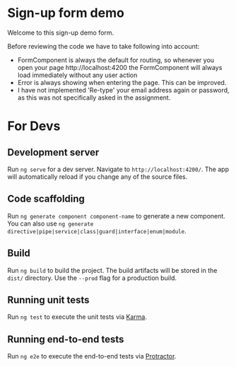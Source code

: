 # Sign-up form demo

Welcome to this sign-up demo form.

Before reviewing the code we have to take following into account:

- FormComponent is always the default for routing, so whenever you open your page http://localhost:4200 the FormComponent will always load immediately without any user action
- Error is always showing when entering the page. This can be improved.
- I have not implemented 'Re-type' your email address again or password, as this was not specifically asked in the assignment.

# For Devs
## Development server

Run `ng serve` for a dev server. Navigate to `http://localhost:4200/`. The app will automatically reload if you change any of the source files.

## Code scaffolding

Run `ng generate component component-name` to generate a new component. You can also use `ng generate directive|pipe|service|class|guard|interface|enum|module`.

## Build

Run `ng build` to build the project. The build artifacts will be stored in the `dist/` directory. Use the `--prod` flag for a production build.

## Running unit tests

Run `ng test` to execute the unit tests via [Karma](https://karma-runner.github.io).

## Running end-to-end tests

Run `ng e2e` to execute the end-to-end tests via [Protractor](http://www.protractortest.org/).
